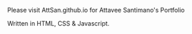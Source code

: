 Please visit AttSan.github.io for Attavee Santimano's Portfolio

Written in HTML, CSS & Javascript. 
